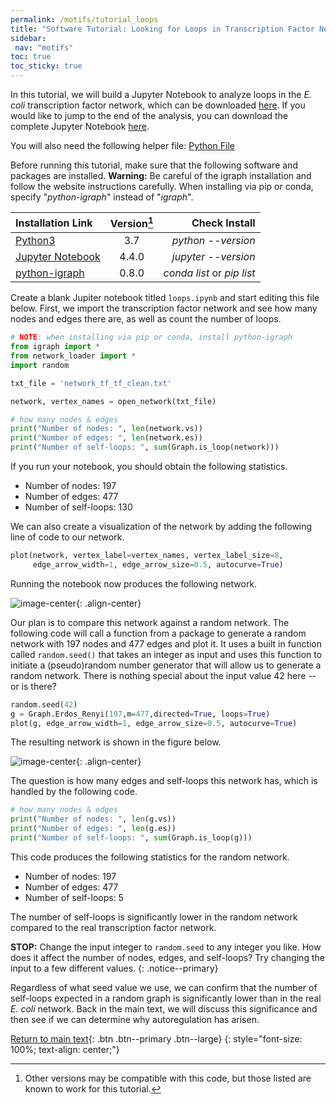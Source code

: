 ```yaml
---
permalink: /motifs/tutorial_loops
title: "Software Tutorial: Looking for Loops in Transcription Factor Networks"
sidebar:
 nav: "motifs"
toc: true
toc_sticky: true
---
```


In this tutorial, we will build a Jupyter Notebook to analyze loops in the *E. coli* transcription factor network, which can be downloaded <a href="../downloads/network_tf_tf_clean.txt" download="network_tf_tf_clean.txt">here</a>. If you would like to jump to the end of the analysis, you can download the complete Jupyter Notebook <a href="../downloads/Network_Demo.ipynb" download="Network_Demo.ipynb">here</a>.

You will also need the following helper file:
<a href="https://purpleavatar.github.io/multiscale_biological_modeling/downloads/network_loader.py" download="network_loader.py">Python File</a>

Before running this tutorial, make sure that the following software and packages are installed. **Warning:** Be careful of the igraph installation and follow the website instructions carefully. When installing via pip or conda, specify "*python-igraph*" instead of "*igraph*".

| Installation Link | Version[^version] | Check Install |
|:------|:-----:|------:|
| [Python3](https://www.python.org/downloads/)  |3.7 |*python --version* |
| [Jupyter Notebook](https://jupyter.org/index.html) | 4.4.0 | *jupyter --version* |
| [python-igraph](https://igraph.org/python/doc/tutorial/install.html) | 0.8.0 | *conda list* or *pip list* |

[^version]: Other versions may be compatible with this code, but those listed are known to work for this tutorial.

Create a blank Jupiter notebook titled `loops.ipynb` and start editing this file below. First, we import the transcription factor network and see how many nodes and edges there are, as well as count the number of loops.

~~~ python
# NOTE: when installing via pip or conda, install python-igraph
from igraph import *
from network_loader import *
import random

txt_file = 'network_tf_tf_clean.txt'

network, vertex_names = open_network(txt_file)

# how many nodes & edges
print("Number of nodes: ", len(network.vs))
print("Number of edges: ", len(network.es))
print("Number of self-loops: ", sum(Graph.is_loop(network)))
~~~

If you run your notebook, you should obtain the following statistics.

* Number of nodes:  197
* Number of edges:  477
* Number of self-loops:  130

We can also create a visualization of the network by adding the following line of code to our network.

~~~ python
plot(network, vertex_label=vertex_names, vertex_label_size=8,
     edge_arrow_width=1, edge_arrow_size=0.5, autocurve=True)
~~~

Running the notebook now produces the following network.

![image-center](../assets/images/motifs_finding_ecoli_2.png){: .align-center}

Our plan is to compare this network against a random network. The following code will call a function from a package to generate a random network with 197 nodes and 477 edges and plot it. It uses a built in function called `random.seed()` that takes an integer as input and uses this function to initiate a (pseudo)random number generator that will allow us to generate a random network.  There is nothing special about the input value 42 here -- or is there?

~~~ python
random.seed(42)
g = Graph.Erdos_Renyi(197,m=477,directed=True, loops=True)
plot(g, edge_arrow_width=1, edge_arrow_size=0.5, autocurve=True)
~~~

The resulting network is shown in the figure below.

![image-center](../assets/images/motifs_finding_random.png){: .align-center}

The question is how many edges and self-loops this network has, which is handled by the following code.

~~~ python
# how many nodes & edges
print("Number of nodes: ", len(g.vs))
print("Number of edges: ", len(g.es))
print("Number of self-loops: ", sum(Graph.is_loop(g)))
~~~

This code produces the following statistics for the random network.

* Number of nodes:  197
* Number of edges:  477
* Number of self-loops:  5

The number of self-loops is significantly lower in the random network compared to the real transcription factor network.

**STOP:** Change the input integer to ``random.seed`` to any integer you like. How does it affect the number of nodes, edges, and self-loops? Try changing the input to a few different values.
{: .notice--primary}

Regardless of what seed value we use, we can confirm that the number of self-loops expected in a random graph is significantly lower than in the real *E. coli* network. Back in the main text, we will discuss this significance and then see if we can determine why autoregulation has arisen.

[Return to main text](finding#the-negative-autoregulation-motif){: .btn .btn--primary .btn--large}
{: style="font-size: 100%; text-align: center;"}
